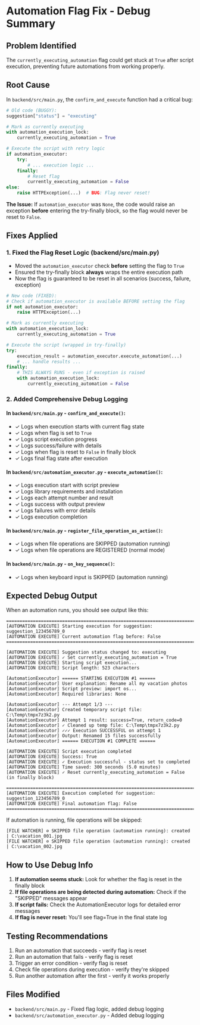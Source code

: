 # Automation Flag Fix - Debug Summary

## Problem Identified
The `currently_executing_automation` flag could get stuck at `True` after script execution, preventing future automations from working properly.

## Root Cause
In `backend/src/main.py`, the `confirm_and_execute` function had a critical bug:

```python
# Old code (BUGGY):
suggestion["status"] = "executing"

# Mark as currently executing
with automation_execution_lock:
    currently_executing_automation = True

# Execute the script with retry logic
if automation_executor:
    try:
        # ... execution logic ...
    finally:
        # Reset flag
        currently_executing_automation = False
else:
    raise HTTPException(...)  # BUG: Flag never reset!
```

**The Issue:** If `automation_executor` was `None`, the code would raise an exception **before** entering the try-finally block, so the flag would never be reset to `False`.

## Fixes Applied

### 1. **Fixed the Flag Reset Logic** (backend/src/main.py)
- Moved the `automation_executor` check **before** setting the flag to `True`
- Ensured the try-finally block **always** wraps the entire execution path
- Now the flag is guaranteed to be reset in all scenarios (success, failure, exception)

```python
# New code (FIXED):
# Check if automation_executor is available BEFORE setting the flag
if not automation_executor:
    raise HTTPException(...)

# Mark as currently executing
with automation_execution_lock:
    currently_executing_automation = True

# Execute the script (wrapped in try-finally)
try:
    execution_result = automation_executor.execute_automation(...)
    # ... handle results ...
finally:
    # THIS ALWAYS RUNS - even if exception is raised
    with automation_execution_lock:
        currently_executing_automation = False
```

### 2. **Added Comprehensive Debug Logging**

#### In `backend/src/main.py` - `confirm_and_execute()`:
- ✓ Logs when execution starts with current flag state
- ✓ Logs when flag is set to `True`
- ✓ Logs script execution progress
- ✓ Logs success/failure with details
- ✓ Logs when flag is reset to `False` in finally block
- ✓ Logs final flag state after execution

#### In `backend/src/automation_executor.py` - `execute_automation()`:
- ✓ Logs execution start with script preview
- ✓ Logs library requirements and installation
- ✓ Logs each attempt number and result
- ✓ Logs success with output preview
- ✓ Logs failures with error details
- ✓ Logs execution completion

#### In `backend/src/main.py` - `register_file_operation_as_action()`:
- ✓ Logs when file operations are SKIPPED (automation running)
- ✓ Logs when file operations are REGISTERED (normal mode)

#### In `backend/src/main.py` - `on_key_sequence()`:
- ✓ Logs when keyboard input is SKIPPED (automation running)

## Expected Debug Output

When an automation runs, you should see output like this:

```
================================================================================
[AUTOMATION EXECUTE] Starting execution for suggestion: suggestion_123456789_0
[AUTOMATION EXECUTE] Current automation flag before: False
================================================================================

[AUTOMATION EXECUTE] Suggestion status changed to: executing
[AUTOMATION EXECUTE] ✓ Set currently_executing_automation = True
[AUTOMATION EXECUTE] Starting script execution...
[AUTOMATION EXECUTE] Script length: 523 characters

[AutomationExecutor] ====== STARTING EXECUTION #1 ======
[AutomationExecutor] User explanation: Rename all my vacation photos
[AutomationExecutor] Script preview: import os...
[AutomationExecutor] Required libraries: None

[AutomationExecutor] --- Attempt 1/3 ---
[AutomationExecutor] Created temporary script file: C:\Temp\tmpx7z3k2.py
[AutomationExecutor] Attempt 1 result: success=True, return_code=0
[AutomationExecutor] ✓ Cleaned up temp file: C:\Temp\tmpx7z3k2.py
[AutomationExecutor] ✓✓✓ Execution SUCCESSFUL on attempt 1
[AutomationExecutor] Output: Renamed 15 files successfully
[AutomationExecutor] ====== EXECUTION #1 COMPLETE ======

[AUTOMATION EXECUTE] Script execution completed
[AUTOMATION EXECUTE] Success: True
[AUTOMATION EXECUTE] ✓ Execution successful - status set to completed
[AUTOMATION EXECUTE] Time saved: 300 seconds (5.0 minutes)
[AUTOMATION EXECUTE] ✓ Reset currently_executing_automation = False (in finally block)

================================================================================
[AUTOMATION EXECUTE] Execution completed for suggestion: suggestion_123456789_0
[AUTOMATION EXECUTE] Final automation flag: False
================================================================================
```

If automation is running, file operations will be skipped:
```
[FILE WATCHER] ⊘ SKIPPED file operation (automation running): created | C:\vacation_001.jpg
[FILE WATCHER] ⊘ SKIPPED file operation (automation running): created | C:\vacation_002.jpg
```

## How to Use Debug Info

1. **If automation seems stuck:** Look for whether the flag is reset in the finally block
2. **If file operations are being detected during automation:** Check if the "SKIPPED" messages appear
3. **If script fails:** Check the AutomationExecutor logs for detailed error messages
4. **If flag is never reset:** You'll see flag=True in the final state log

## Testing Recommendations

1. Run an automation that succeeds - verify flag is reset
2. Run an automation that fails - verify flag is reset
3. Trigger an error condition - verify flag is reset
4. Check file operations during execution - verify they're skipped
5. Run another automation after the first - verify it works properly

## Files Modified

- `backend/src/main.py` - Fixed flag logic, added debug logging
- `backend/src/automation_executor.py` - Added debug logging

